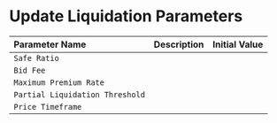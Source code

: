 # Update Liquidation Parameters





| Parameter Name | Description | Initial Value |
| :--- | :--- | :--- |
| `Safe Ratio` |  |  |
| `Bid Fee` |  |  |
| `Maximum Premium Rate` |  |  |
| `Partial Liquidation Threshold` |  |  |
| `Price Timeframe` |  |  |



